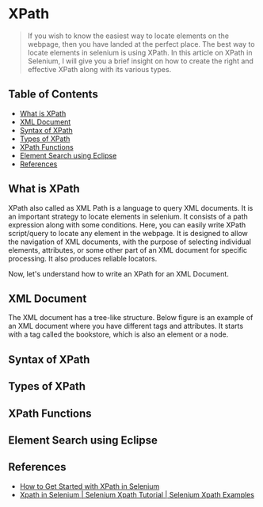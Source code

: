 # XPath

> If you wish to know the easiest way to locate elements on the webpage,
> then you have landed at the perfect place.
> The best way to locate elements in selenium is using XPath.
> In this article on XPath in Selenium,
> I will give you a brief insight on
> how to create the right and effective XPath along with its various types.

## Table of Contents

<!-- START doctoc generated TOC please keep comment here to allow auto update -->
<!-- DON'T EDIT THIS SECTION, INSTEAD RE-RUN doctoc TO UPDATE -->

- [What is XPath](#what-is-xpath)
- [XML Document](#xml-document)
- [Syntax of XPath](#syntax-of-xpath)
- [Types of XPath](#types-of-xpath)
- [XPath Functions](#xpath-functions)
- [Element Search using Eclipse](#element-search-using-eclipse)
- [References](#references)

<!-- END doctoc generated TOC please keep comment here to allow auto update -->

## What is XPath

XPath also called as XML Path is a language to query XML documents.
It is an important strategy to locate elements in selenium.
It consists of a path expression along with some conditions.
Here, you can easily write XPath script/query to locate any element in the webpage.
It is designed to allow the navigation of XML documents,
with the purpose of selecting individual elements, attributes,
or some other part of an XML document for specific processing.
It also produces reliable locators.

Now, let's understand how to write an XPath for an XML Document.

## XML Document

The XML document has a tree-like structure.
Below figure is an example of an XML document where you have different tags and attributes.
It starts with a tag called the bookstore, which is also an element or a node.

## Syntax of XPath

## Types of XPath

## XPath Functions

## Element Search using Eclipse

## References

- [How to Get Started with XPath in Selenium](https://www.edureka.co/blog/xpath-in-selenium)
- [Xpath in Selenium | Selenium Xpath Tutorial | Selenium Xpath Examples](https://www.youtube.com/watch?v=9-iVt0MIqNY)
